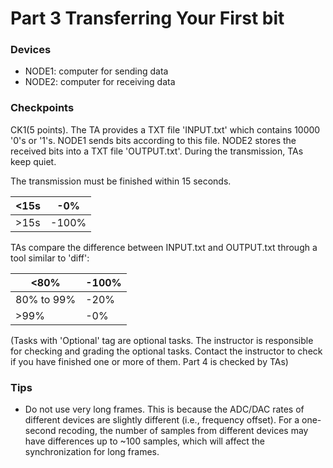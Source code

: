 # Part 3 Transferring Your First bit

### Devices
- NODE1: computer for sending data
- NODE2: computer for receiving data


### Checkpoints
CK1(5 points). The TA provides a TXT file 'INPUT.txt' which contains 10000 '0's or '1's. NODE1 sends bits according to this file. NODE2 stores the received bits into a TXT file 'OUTPUT.txt'. During the transmission, TAs keep quiet.

The transmission must be finished within 15 seconds.



| <15s | -0% |
| --- | --- |
| >15s | -100% |

TAs compare the difference between INPUT.txt and OUTPUT.txt through a tool similar to 'diff':

| <80% | -100% |
| --- | --- |
| 80% to 99% | -20% |
| >99% | -0% |

(Tasks with 'Optional' tag are optional tasks. The instructor is responsible for checking and grading the optional tasks. Contact the instructor to check if you have finished one or more of them. Part 4 is checked by TAs)

### Tips
- Do not use very long frames. This is because the ADC/DAC rates of different devices are slightly different (i.e., frequency offset). For a one-second recoding, the number of samples from different devices may have differences up to ~100 samples, which will affect the synchronization for long frames.
